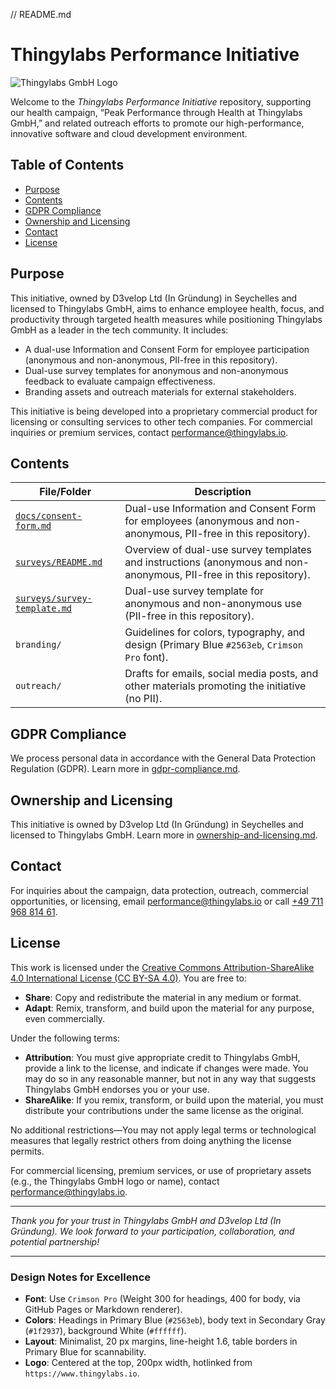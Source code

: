 // README.md
# Thingylabs Performance Initiative

![Thingylabs GmbH Logo](https://www.thingylabs.io/logo-with-text.png "Thingylabs GmbH Logo")

Welcome to the *Thingylabs Performance Initiative* repository, supporting our health campaign, “Peak Performance through Health at Thingylabs GmbH,” and related outreach efforts to promote our high-performance, innovative software and cloud development environment.

## Table of Contents
- [Purpose](#purpose)
- [Contents](#contents)
- [GDPR Compliance](#gdpr-compliance)
- [Ownership and Licensing](#ownership-and-licensing)
- [Contact](#contact)
- [License](#license)

## Purpose
This initiative, owned by D3velop Ltd (In Gründung) in Seychelles and licensed to Thingylabs GmbH, aims to enhance employee health, focus, and productivity through targeted health measures while positioning Thingylabs GmbH as a leader in the tech community. It includes:
- A dual-use Information and Consent Form for employee participation (anonymous and non-anonymous, PII-free in this repository).
- Dual-use survey templates for anonymous and non-anonymous feedback to evaluate campaign effectiveness.
- Branding assets and outreach materials for external stakeholders.

This initiative is being developed into a proprietary commercial product for licensing or consulting services to other tech companies. For commercial inquiries or premium services, contact [performance@thingylabs.io](mailto:performance@thingylabs.io).

## Contents
| File/Folder                  | Description                                      |
|------------------------------|--------------------------------------------------|
| [`docs/consent-form.md`](./docs/consent-form.md) | Dual-use Information and Consent Form for employees (anonymous and non-anonymous, PII-free in this repository). |
| [`surveys/README.md`](./surveys/README.md)       | Overview of dual-use survey templates and instructions (anonymous and non-anonymous, PII-free in this repository). |
| [`surveys/survey-template.md`](./surveys/survey-template.md) | Dual-use survey template for anonymous and non-anonymous use (PII-free in this repository). |
| `branding/`                  | Guidelines for colors, typography, and design (Primary Blue `#2563eb`, `Crimson Pro` font). |
| `outreach/`                  | Drafts for emails, social media posts, and other materials promoting the initiative (no PII). |

## GDPR Compliance
We process personal data in accordance with the General Data Protection Regulation (GDPR). Learn more in [gdpr-compliance.md](gdpr-compliance.md).

## Ownership and Licensing
This initiative is owned by D3velop Ltd (In Gründung) in Seychelles and licensed to Thingylabs GmbH. Learn more in [ownership-and-licensing.md](ownership-and-licensing.md).

## Contact
For inquiries about the campaign, data protection, outreach, commercial opportunities, or licensing, email [performance@thingylabs.io](mailto:performance@thingylabs.io) or call [+49 711 968 814 61](tel:+4971196881461).

## License
This work is licensed under the [Creative Commons Attribution-ShareAlike 4.0 International License (CC BY-SA 4.0)](https://creativecommons.org/licenses/by-sa/4.0/). You are free to:
- **Share**: Copy and redistribute the material in any medium or format.
- **Adapt**: Remix, transform, and build upon the material for any purpose, even commercially.

Under the following terms:
- **Attribution**: You must give appropriate credit to Thingylabs GmbH, provide a link to the license, and indicate if changes were made. You may do so in any reasonable manner, but not in any way that suggests Thingylabs GmbH endorses you or your use.
- **ShareAlike**: If you remix, transform, or build upon the material, you must distribute your contributions under the same license as the original.

No additional restrictions—You may not apply legal terms or technological measures that legally restrict others from doing anything the license permits.

For commercial licensing, premium services, or use of proprietary assets (e.g., the Thingylabs GmbH logo or name), contact [performance@thingylabs.io](mailto:performance@thingylabs.io).

---

*Thank you for your trust in Thingylabs GmbH and D3velop Ltd (In Gründung). We look forward to your participation, collaboration, and potential partnership!*

---

### Design Notes for Excellence
- **Font**: Use `Crimson Pro` (Weight 300 for headings, 400 for body, via GitHub Pages or Markdown renderer).
- **Colors**: Headings in Primary Blue (`#2563eb`), body text in Secondary Gray (`#1f2937`), background White (`#ffffff`).
- **Layout**: Minimalist, 20 px margins, line-height 1.6, table borders in Primary Blue for scannability.
- **Logo**: Centered at the top, 200px width, hotlinked from `https://www.thingylabs.io`.